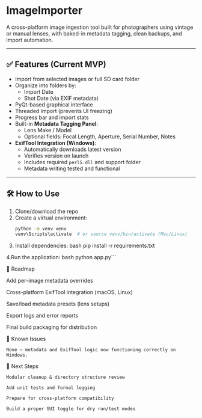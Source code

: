 # ImageImporter

A cross-platform image ingestion tool built for photographers using vintage or manual lenses, with baked-in metadata tagging, clean backups, and import automation.

---

## ✅ Features (Current MVP)

- Import from selected images or full SD card folder
- Organize into folders by:
  - Import Date
  - Shot Date (via EXIF metadata)
- PyQt-based graphical interface
- Threaded import (prevents UI freezing)
- Progress bar and import stats
- Built-in **Metadata Tagging Panel**:
  - Lens Make / Model
  - Optional fields: Focal Length, Aperture, Serial Number, Notes
- **ExifTool Integration (Windows)**:
  - Automatically downloads latest version
  - Verifies version on launch
  - Includes required `perl5.dll` and support folder
  - Metadata writing tested and functional

---

## 🛠 How to Use

1. Clone/download the repo
2. Create a virtual environment:
   ```bash
   python -m venv venv
   venv\Scripts\activate  # or source venv/bin/activate (Mac/Linux)
   
3. Install dependencies:
   bash
   pip install -r requirements.txt
   
4.Run the application:
   bash
   python app.py```


🚧 Roadmap

Add per-image metadata overrides

Cross-platform ExifTool integration (macOS, Linux)

Save/load metadata presets (lens setups)

Export logs and error reports

Final build packaging for distribution


📝 Known Issues

    None — metadata and ExifTool logic now functioning correctly on Windows.

🎯 Next Steps

    Modular cleanup & directory structure review

    Add unit tests and formal logging

    Prepare for cross-platform compatibility

    Build a proper GUI toggle for dry run/test modes